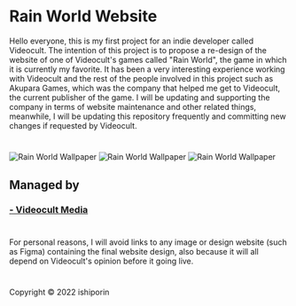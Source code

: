 # Rain World Website
Hello everyone, this is my first project for an indie developer called Videocult. The intention of this project is to propose a re-design of the website of one of Videocult's games called "Rain World", the game in which it is currently my favorite. It has been a very interesting experience working with Videocult and the rest of the people involved in this project such as Akupara Games, which was the company that helped me get to Videocult, the current publisher of the game. I will be updating and supporting the company in terms of website maintenance and other related things, meanwhile, I will be updating this repository frequently and committing new changes if requested by Videocult.

#

![Rain World Wallpaper](https://assets.nintendo.com/image/upload/c_fill,w_1200/q_auto:best/f_auto/dpr_2.0/ncom/pt_BR/games/switch/r/rain-world-switch/hero)
![Rain World Wallpaper](https://gameranx.com/wp-content/uploads/2017/03/RAIN-WORLD-4K-Wallpaper-1.jpg)
![Rain World Wallpaper](https://i.pinimg.com/originals/b2/8d/1e/b28d1e8e1ed839219f38b56a70f7fd34.png)

## Managed by
### [- Videocult Media](https://videocultmedia.com/)
#

For personal reasons, I will avoid links to any image or design website (such as Figma) containing the final website design, also because it will all depend on Videocult's opinion before it going live.

#
Copyright © 2022 ishiporin
